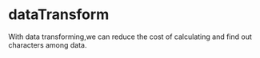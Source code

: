 # dataTransform
With data transforming,we can reduce the cost of calculating and find out characters among data.

